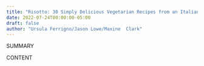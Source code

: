 ```yaml
---
title: "Risotto: 30 Simply Delicious Vegetarian Recipes from an Italian Kitchen"
date: 2022-07-24T00:00:00-05:00
draft: false
author: "Ursula Ferrigno/Jason Lowe/Maxine  Clark"
---
```


SUMMARY

<!--more-->

CONTENT